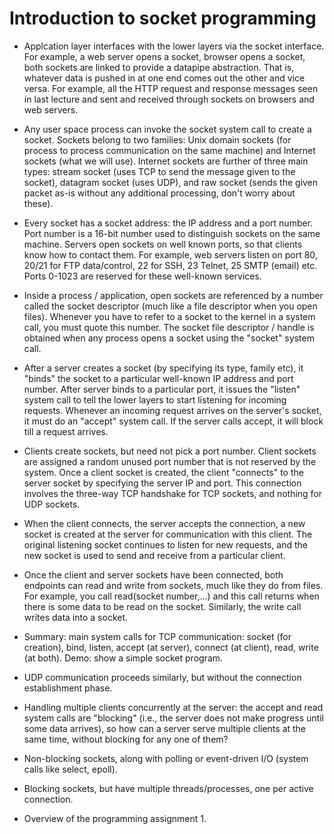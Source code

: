 Introduction to socket programming
====================================

* Applcation layer interfaces with the lower layers via the socket
  interface. For example, a web server opens a socket, browser opens a
  socket, both sockets are linked to provide a datapipe
  abstraction. That is, whatever data is pushed in at one end comes
  out the other and vice versa. For example, all the HTTP request and
  response messages seen in last lecture and sent and received through
  sockets on browsers and web servers. 

* Any user space process can invoke the socket system call to create a
  socket. Sockets belong to two families: Unix domain sockets (for
  process to process communication on the same machine) and Internet
  sockets (what we will use). Internet sockets are further of three
  main types: stream socket (uses TCP to send the message given to the
  socket), datagram socket (uses UDP), and raw socket (sends the given
  packet as-is without any additional processing, don't worry about these).

* Every socket has a socket address: the IP address and a port
  number. Port number is a 16-bit number used to distinguish sockets
  on the same machine. Servers open sockets on well known ports, so
  that clients know how to contact them. For example, web servers
  listen on port 80, 20/21 for FTP data/control, 22 for SSH, 23
  Telnet, 25 SMTP (email) etc. Ports 0-1023 are reserved for these
  well-known services.

* Inside a process / application, open sockets are referenced by a
  number called the socket descriptor (much like a file descriptor
  when you open files). Whenever you have to refer to a socket to the
  kernel in a system call, you must quote this number. The socket file
  descriptor / handle is obtained when any process opens a socket
  using the "socket" system call.

* After a server creates a socket (by specifying its type, family etc),
  it "binds" the socket to a particular well-known IP address and port
  number.  After server binds to a particular port, it issues the
  "listen" system call to tell the lower layers to start listening for
  incoming requests. Whenever an incoming request arrives on the
  server's socket, it must do an "accept" system call. If the server
  calls accept, it will block till a request arrives.

* Clients create sockets, but need not pick a port number. Client
  sockets are assigned a random unused port number that is not
  reserved by the system. Once a client socket is created, the client
  "connects" to the server socket by specifying the server IP and
  port. This connection involves the three-way TCP handshake for TCP
  sockets, and nothing for UDP sockets.

* When the client connects, the server accepts the connection, a new
  socket is created at the server for communication with this
  client. The original listening socket continues to listen for new
  requests, and the new socket is used to send and receive from a
  particular client.

* Once the client and server sockets have been connected, both
  endpoints can read and write from sockets, much like they do from
  files. For example, you call read(socket number,...) and this call
  returns when there is some data to be read on the socket. Similarly,
  the write call writes data into a socket.

* Summary: main system calls for TCP communication: socket (for
  creation), bind, listen, accept (at server), connect (at client),
  read, write (at both). Demo: show a simple socket program. 

* UDP communication proceeds similarly, but without the connection
  establishment phase.

* Handling multiple clients concurrently at the server: the accept and
  read system calls are "blocking" (i.e., the server does not make
  progress until some data arrives), so how can a server serve
  multiple clients at the same time, without blocking for any one of
  them?

- Non-blocking sockets, along with polling or event-driven I/O (system
  calls like select, epoll).

- Blocking sockets, but have multiple threads/processes, one per
  active connection.


* Overview of the programming assignment 1.
